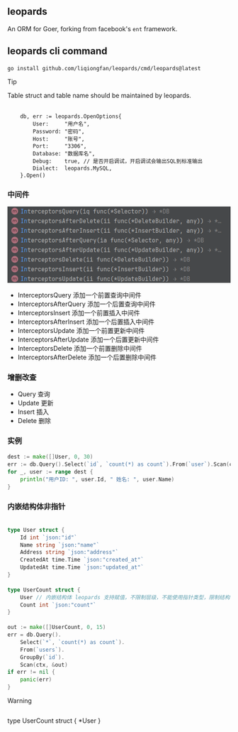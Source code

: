 ## leopards 

An ORM for Goer, forking from facebook's `ent` framework.


## leopards cli command

```shell
go install github.com/liqiongfan/leopards/cmd/leopards@latest
```

> [!TIP]
> Table struct and table name should be maintained by leopards.


```Open title="leopards"

	db, err := leopards.OpenOptions{
		User:     "用户名",
		Password: "密码",
		Host:     "账号",
		Port:     "3306",
		Database: "数据库名",
		Debug:    true, // 是否开启调试，开启调试会输出SQL到标准输出
		Dialect:  leopards.MySQL,
	}.Open()

```


### 中间件

![img.png](img.png)


+ InterceptorsQuery 添加一个前置查询中间件
+ InterceptorsAfterQuery 添加一个后置查询中间件
+ InterceptorsInsert 添加一个前置插入中间件
+ InterceptorsAfterInsert 添加一个后置插入中间件
+ InterceptorsUpdate 添加一个前置更新中间件
+ InterceptorsAfterUpdate 添加一个后置更新中间件
+ InterceptorsDelete 添加一个前置删除中间件
+ InterceptorsAfterDelete 添加一个后置删除中间件


### 增删改查

+ Query  查询
+ Update 更新
+ Insert 插入
+ Delete 删除


### 实例

```go title="leopards"
dest := make([]User, 0, 30)
err := db.Query().Select(`id`, `count(*) as count`).From(`user`).Scan(context.TODO(), &dest)
for _, user := range dest {
	println("用户ID: ", user.Id, " 姓名: ", user.Name)
}
```


### 内嵌结构体非指针

```go title="leopards"

type User struct {
	Id int `json:"id"`
	Name string `json:"name"`
	Address string `json:"address"`
	CreatedAt time.Time `json:"created_at"`
	UpdatedAt time.Time `json:"updated_at"`
}

type UserCount struct {
	User // 内嵌结构体 leopards 支持赋值，不限制层级，不能使用指针类型，限制结构体
	Count int `json:"count"`
}

out := make([]UserCount, 0, 15)
err = db.Query().
    Select(`*`, `count(*) as count`).
    From(`users`).
    GroupBy(`id`).
    Scan(ctx, &out)
if err != nil {
    panic(err)
}

```

>[!WARNING]

> ```go title="错误写法"
type UserCount struct {
    *User
}
```


















